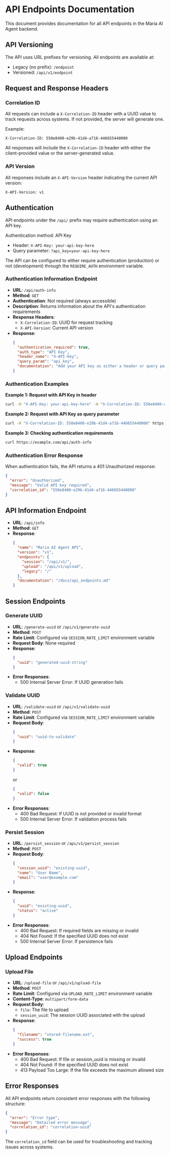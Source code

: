 # API Endpoints Documentation

This document provides documentation for all API endpoints in the Maria AI Agent backend.

## API Versioning

The API uses URL prefixes for versioning. All endpoints are available at:
- Legacy (no prefix): `/endpoint`
- Versioned: `/api/v1/endpoint`

## Request and Response Headers

### Correlation ID

All requests can include a `X-Correlation-ID` header with a UUID value to track requests across systems. If not provided, the server will generate one.

Example:
```
X-Correlation-ID: 550e8400-e29b-41d4-a716-446655440000
```

All responses will include the `X-Correlation-ID` header with either the client-provided value or the server-generated value.

### API Version

All responses include an `X-API-Version` header indicating the current API version:

```
X-API-Version: v1
```

## Authentication

API endpoints under the `/api/` prefix may require authentication using an API key.

Authentication method: API Key
- Header: `X-API-Key: your-api-key-here`
- Query parameter: `?api_key=your-api-key-here`

The API can be configured to either require authentication (production) or not (development) through the `REQUIRE_AUTH` environment variable.

### Authentication Information Endpoint

- **URL**: `/api/auth-info`
- **Method**: `GET`
- **Authentication**: Not required (always accessible)
- **Description**: Returns information about the API's authentication requirements
- **Response Headers**:
  - `X-Correlation-ID`: UUID for request tracking
  - `X-API-Version`: Current API version
- **Response**:
  ```json
  {
    "authentication_required": true,
    "auth_type": "API Key",
    "header_name": "X-API-Key",
    "query_param": "api_key",
    "documentation": "Add your API key as either a header or query parameter"
  }
  ```

### Authentication Examples

**Example 1: Request with API Key in header**
```bash
curl -H "X-API-Key: your-api-key-here" -H "X-Correlation-ID: 550e8400-e29b-41d4-a716-446655440000" https://example.com/api/v1/session
```

**Example 2: Request with API Key as query parameter**
```bash
curl -H "X-Correlation-ID: 550e8400-e29b-41d4-a716-446655440000" https://example.com/api/v1/session?api_key=your-api-key-here
```

**Example 3: Checking authentication requirements**
```bash
curl https://example.com/api/auth-info
```

### Authentication Error Response

When authentication fails, the API returns a 401 Unauthorized response:

```json
{
  "error": "Unauthorized",
  "message": "Valid API key required",
  "correlation_id": "550e8400-e29b-41d4-a716-446655440000"
}
```

## API Information Endpoint

- **URL**: `/api/info`
- **Method**: `GET`
- **Response**:
  ```json
  {
    "name": "Maria AI Agent API",
    "version": "v1",
    "endpoints": {
      "session": "/api/v1/",
      "upload": "/api/v1/upload",
      "legacy": "/"
    },
    "documentation": "/docs/api_endpoints.md"
  }
  ```

## Session Endpoints

### Generate UUID

- **URL**: `/generate-uuid` or `/api/v1/generate-uuid`
- **Method**: `POST`
- **Rate Limit**: Configured via `SESSION_RATE_LIMIT` environment variable
- **Request Body**: None required
- **Response**:
  ```json
  {
    "uuid": "generated-uuid-string"
  }
  ```
- **Error Responses**:
  - 500 Internal Server Error: If UUID generation fails

### Validate UUID

- **URL**: `/validate-uuid` or `/api/v1/validate-uuid`
- **Method**: `POST`
- **Rate Limit**: Configured via `SESSION_RATE_LIMIT` environment variable
- **Request Body**:
  ```json
  {
    "uuid": "uuid-to-validate"
  }
  ```
- **Response**:
  ```json
  {
    "valid": true
  }
  ```
  or
  ```json
  {
    "valid": false
  }
  ```
- **Error Responses**:
  - 400 Bad Request: If UUID is not provided or invalid format
  - 500 Internal Server Error: If validation process fails

### Persist Session

- **URL**: `/persist_session` or `/api/v1/persist_session`
- **Method**: `POST`
- **Request Body**:
  ```json
  {
    "session_uuid": "existing-uuid",
    "name": "User Name",
    "email": "user@example.com"
  }
  ```
- **Response**:
  ```json
  {
    "uuid": "existing-uuid",
    "status": "active"
  }
  ```
- **Error Responses**:
  - 400 Bad Request: If required fields are missing or invalid
  - 404 Not Found: If the specified UUID does not exist
  - 500 Internal Server Error: If persistence fails

## Upload Endpoints

### Upload File

- **URL**: `/upload-file` or `/api/v1/upload-file`
- **Method**: `POST`
- **Rate Limit**: Configured via `UPLOAD_RATE_LIMIT` environment variable
- **Content-Type**: `multipart/form-data`
- **Request Body**:
  - `file`: The file to upload
  - `session_uuid`: The session UUID associated with the upload
- **Response**:
  ```json
  {
    "filename": "stored-filename.ext",
    "success": true
  }
  ```
- **Error Responses**:
  - 400 Bad Request: If file or session_uuid is missing or invalid
  - 404 Not Found: If the specified UUID does not exist
  - 413 Payload Too Large: If the file exceeds the maximum allowed size

## Error Responses

All API endpoints return consistent error responses with the following structure:

```json
{
  "error": "Error type",
  "message": "Detailed error message",
  "correlation_id": "correlation-uuid"
}
```

The `correlation_id` field can be used for troubleshooting and tracking issues across systems.

